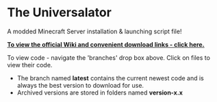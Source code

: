 # The Universalator

A modded Minecraft Server installation & launching script file!   

<ins>**[To view the official Wiki and convenient download links - click here.](https://github.com/nanonestor/universalator/wiki)**</ins>  


To view code - navigate the 'branches' drop box above.  Click on files to view their code.
* The branch named **latest** contains the current newest code and is always the best version to download for use.  
* Archived versions are stored in folders named **version-x.x**  
